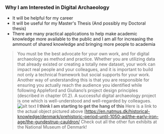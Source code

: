 ### Why I am Interested in Digital Archaeology
+ It will be helpful for my career
+ It will be useful for my Master's Thesis (And possibly my Doctoral thesis) 
+ There are many practical applications to help make academic knowledge more available to the public and I am all for increasing the ammount of shared knowledge and bringing more people to academia
>You must be the best advocate for your own work, and for digital archaeology as method and practice. Whether you are utilizing data that already existed or creating a totally new dataset, your work can impact real people and your colleagues, and it is important to build not only a technical framework but social supports for your work. Another way of understanding this is that you are responsible for ensuring you actually reach the audience you identified while following Appleford and Giuliano’s project design principles (described in chapter 01.2). A successful digital archaeology project is one which is well-understood and well-regarded by colleagues.
![alt text](https://upload.wikimedia.org/wikipedia/commons/8/86/Gundestrupkedlen-_00054_%28cropped%29.jpg)
**I think I am starting to get the hang of this**
Here is a link to the actual object pictured above [https://en.natmus.dk/historical-knowledge/denmark/prehistoric-period-until-1050-ad/the-early-iron-age/the-gundestrup-cauldron/ Check out all the other fun exhibits at the National Museum of Denmark!